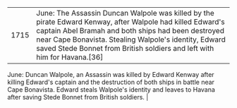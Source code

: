|||
|---|---|
| 1715 | June: The Assassin Duncan Walpole was killed by the pirate Edward Kenway, after Walpole had killed Edward's captain Abel Bramah and both ships had been destroyed near Cape Bonavista. Stealing Walpole's identity, Edward saved Stede Bonnet from British soldiers and left with him for Havana.[36]

June: Duncan Walpole, an Assassin was killed by Edward Kenway after killing Edward's captain and the destruction of both ships in battle near Cape Bonavista. Edward steals Walpole's identity and leaves to Havana after saving Stede Bonnet from British soldiers. | 
